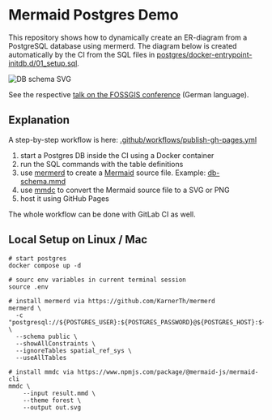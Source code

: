 # Mermaid Postgres Demo

This repository shows how to dynamically create an ER-diagram from a PostgreSQL database using mermerd. The diagram below is created automatically by the CI from the SQL files in [postgres/docker-entrypoint-initdb.d/01_setup.sql](postgres/docker-entrypoint-initdb.d/01_setup.sql).

![DB schema SVG](https://siticom.github.io/postgres-mermaid-demo/db-schema.svg)

See the respective [talk on the FOSSGIS conference](https://pretalx.com/fossgis2025/talk/H33WMC/) (German language).

## Explanation

A step-by-step workflow is here: [.github/workflows/publish-gh-pages.yml](.github/workflows/publish-gh-pages.yml)

1. start a Postgres DB inside the CI using a Docker container
2. run the SQL commands with the table definitions
3. use [mermerd](github.com/KarnerTh/mermerd) to create a [Mermaid](https://mermaid.js.org/) source file. Example: [db-schema.mmd](https://siticom.github.io/postgres-mermaid-demo/db-schema.mmd)
4. use [mmdc](https://www.npmjs.com/package/@mermaid-js/mermaid-cli) to convert the Mermaid source file to a SVG or PNG
5. host it using GitHub Pages

The whole workflow can be done with GitLab CI as well.

## Local Setup on Linux / Mac

```shell
# start postgres
docker compose up -d 

# sourc env variables in current terminal session
source .env

# install mermerd via https://github.com/KarnerTh/mermerd
mermerd \
  -c "postgresql://${POSTGRES_USER}:${POSTGRES_PASSWORD}@${POSTGRES_HOST}:${POSTGRES_PORT}/${POSTGRES_DB}" \
  --schema public \
  --showAllConstraints \
  --ignoreTables spatial_ref_sys \
  --useAllTables

# install mmdc via https://www.npmjs.com/package/@mermaid-js/mermaid-cli
mmdc \
    --input result.mmd \
    --theme forest \
    --output out.svg
```

